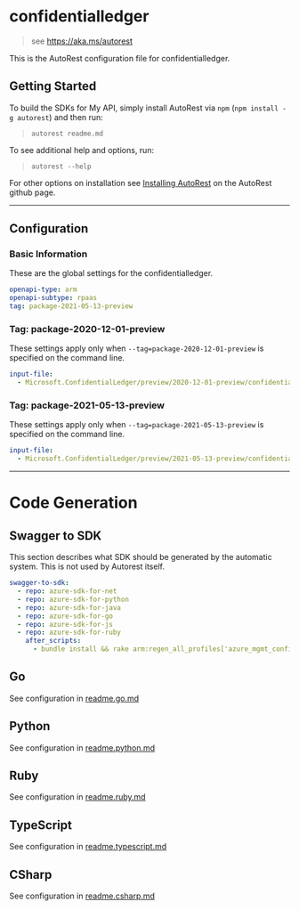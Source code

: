 # confidentialledger

> see https://aka.ms/autorest

This is the AutoRest configuration file for confidentialledger.

## Getting Started

To build the SDKs for My API, simply install AutoRest via `npm` (`npm install -g autorest`) and then run:

> `autorest readme.md`

To see additional help and options, run:

> `autorest --help`

For other options on installation see [Installing AutoRest](https://aka.ms/autorest/install) on the AutoRest github page.

---

## Configuration

### Basic Information

These are the global settings for the confidentialledger.

```yaml
openapi-type: arm
openapi-subtype: rpaas
tag: package-2021-05-13-preview
```

### Tag: package-2020-12-01-preview

These settings apply only when `--tag=package-2020-12-01-preview` is specified on the command line.

```yaml $(tag) == 'package-2020-12-01-preview'
input-file:
  - Microsoft.ConfidentialLedger/preview/2020-12-01-preview/confidentialledger.json
```

### Tag: package-2021-05-13-preview

These settings apply only when `--tag=package-2021-05-13-preview` is specified on the command line.

```yaml $(tag) == 'package-2021-05-13-preview'
input-file:
  - Microsoft.ConfidentialLedger/preview/2021-05-13-preview/confidentialledger.json
```

---

# Code Generation

## Swagger to SDK

This section describes what SDK should be generated by the automatic system.
This is not used by Autorest itself.

```yaml $(swagger-to-sdk)
swagger-to-sdk:
  - repo: azure-sdk-for-net
  - repo: azure-sdk-for-python
  - repo: azure-sdk-for-java
  - repo: azure-sdk-for-go
  - repo: azure-sdk-for-js
  - repo: azure-sdk-for-ruby
    after_scripts:
      - bundle install && rake arm:regen_all_profiles['azure_mgmt_confidentialledger']
```

## Go

See configuration in [readme.go.md](./readme.go.md)

## Python

See configuration in [readme.python.md](./readme.python.md)

## Ruby

See configuration in [readme.ruby.md](./readme.ruby.md)

## TypeScript

See configuration in [readme.typescript.md](./readme.typescript.md)

## CSharp

See configuration in [readme.csharp.md](./readme.csharp.md)
